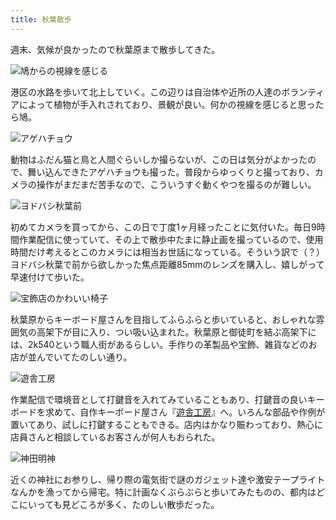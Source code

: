 ```yaml
---
title: 秋葉散歩
---
```

週末、気候が良かったので秋葉原まで散歩してきた。

![](https://lh3.googleusercontent.com/KcFjtZvdsTqGCEKM_fec-e8ZtRcaURnr5q9kP6nd052F2hyjJqk-6he1aZ3o17zpMWWoIrB844cUex9Mb_Is2ve2syuQOnTYRLskY02uZBxE_FWT76WLd4rC7xEwqekLHU7rssB882fnShj1kB70JUetMWReRVepUZVbuyzanA5eNYpm3FyS3oLswRba2g "鳩からの視線を感じる")

港区の水路を歩いて北上していく。この辺りは自治体や近所の人達のボランティアによって植物が手入れされており、景観が良い。何かの視線を感じると思ったら鳩。

![](https://lh4.googleusercontent.com/e-G5-MXRbrCLEduriA9DDBYtS0R6cQ3cK0lyjMpa5Qp7sZBV7SwfQqv0TzhZqzPXaUj0XPjYjtifEy1U9mxKr4m6SpIX5h76UpO7WWQju1bZ5MNQWz7m431WE1S3c9vtnF_wGq_jymIj8IVmpcysR5RoqPkbFeHTy3e_9Kyc9zkW-i3H69CD9Nj3VAN9tA "アゲハチョウ")

動物はふだん猫と鳥と人間ぐらいしか撮らないが、この日は気分がよかったので、舞い込んできたアゲハチョウも撮った。普段からゆっくりと撮っており、カメラの操作がまだまだ苦手なので、こういうすぐ動くやつを撮るのが難しい。

![](https://lh5.googleusercontent.com/ZP9Z1VjQiJx0390GtgEzI3WqS68cDS1MDZd7BdUWPf53KPUKpXFICl1_hukSs9d_bPaos5q7uMncbfTQp7oGXLiVjIvASc52FFa6dDgnv56Jq_bBVHvbz5kYScUJa88f2rzFH8y4GxDUKoEuRAqTikld_w53jzqxvop2B8kb4oRFlk0MErW4dWQLPEGYaw "ヨドバシ秋葉前")

初めてカメラを買ってから、この日で丁度1ヶ月経ったことに気付いた。毎日9時間作業配信に使っていて、その上で散歩中たまに静止画を撮っているので、使用時間だけ考えるとこのカメラには相当お世話になっている。そういう訳で（？）ヨドバシ秋葉で前から欲しかった焦点距離85mmのレンズを購入し、嬉しがって早速付けて歩いた。

![](https://lh4.googleusercontent.com/u1S-DuJP-Q8pfOpAqSvQgZUfjP8JLRICZ7H0y8XardzSJFv8gIs-_vK_jgkm2znhAG9PPpGGrmYRX3motiyA-0bpFs3XjN4piTBNVkK0CELoUPFS8DFumaOgFYUDAlKaivrLE19iaGQELCckDtt3Fo3qdgdayRJU3u_ZBUdHJwQYIA4FEWtSPTW_jUabrw "宝飾店のかわいい椅子")

秋葉原からキーボード屋さんを目指してふらふらと歩いていると、おしゃれな雰囲気の高架下が目に入り、つい吸い込まれた。秋葉原と御徒町を結ぶ高架下には、2k540という職人街があるらしい。手作りの革製品や宝飾、雑貨などのお店が並んでいてたのしい通り。

![](https://lh5.googleusercontent.com/HDTGf7FBL4Ro3XDk8DZwmnUFJ237JLVYLaf7L2j8pnb5IoPG5H-Rb2677YBeKIEBlBBtXpzJo1-G4Hcx2ZlKWm6kxnUV9qhdMyAvimAVTQhONks1pWqn4gjEVjHSrP3YtPSBWN_VoeBA9elgbVjCU6JAPJb9Kx0m33Z-uQY7-bGWZgyP_QCiCXetJ3j4cg "遊舎工房")

作業配信で環境音として打鍵音を入れてみていることもあり、打鍵音の良いキーボードを求めて、自作キーボード屋さん『[遊舎工房](https://yushakobo.jp/)』へ。いろんな部品や作例が置いてあり、試しに打鍵することもできる。店内はかなり賑わっており、熱心に店員さんと相談しているお客さんが何人もおられた。

![](https://lh3.googleusercontent.com/xtuqMLsyl3bDbUwB8eRancGFGILstautk2jeYPZtuYa1cEmJFiUCfk6R0E2GpzMOS9jf-B5OZYMmS97uq929r4OidZU2jgTgRWhFO4XYqqfu9uHcE7vQaeCQN4hhGG1q_lWawfYAh4mukBrs-kGK2kKznW6UEyf0QCKve6Gn9uf3EXuUyOKi_CvrfHkcHg "神田明神")

近くの神社にお参りし、帰り際の電気街で謎のガジェット達や激安テープライトなんかを漁ってから帰宅。特に計画なくぶらぶらと歩いてみたものの、都内はどこにいっても見どころが多く、たのしい散歩だった。
